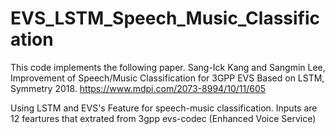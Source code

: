 # EVS_LSTM_Speech_Music_Classification

This code implements the following paper.
Sang-Ick Kang and Sangmin Lee, Improvement of Speech/Music Classification for 3GPP EVS Based on LSTM, Symmetry 2018.
https://www.mdpi.com/2073-8994/10/11/605

Using LSTM and EVS's Feature for speech-music classification.
Inputs are 12 feartures that extrated from 3gpp evs-codec (Enhanced Voice Service)
